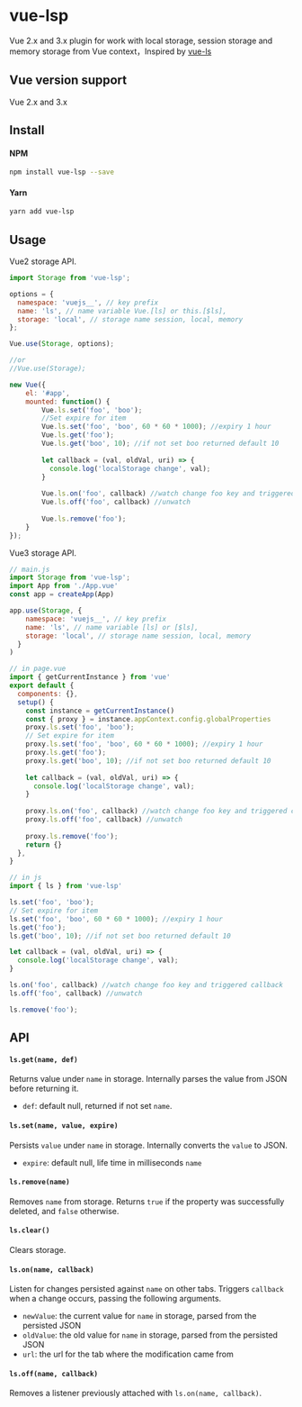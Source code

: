 
# vue-lsp

Vue 2.x and 3.x plugin for work with local storage, session storage and memory storage from Vue context，Inspired by [vue-ls](https://github.com/RobinCK/vue-ls)

## Vue version support

Vue 2.x and 3.x

## Install
#### NPM

``` bash
npm install vue-lsp --save
```

#### Yarn

``` bash
yarn add vue-lsp
```

## Usage

Vue2 storage API.

``` js
import Storage from 'vue-lsp';

options = {
  namespace: 'vuejs__', // key prefix
  name: 'ls', // name variable Vue.[ls] or this.[$ls],
  storage: 'local', // storage name session, local, memory
};

Vue.use(Storage, options);

//or
//Vue.use(Storage);

new Vue({
    el: '#app',
    mounted: function() {
        Vue.ls.set('foo', 'boo');
        //Set expire for item
        Vue.ls.set('foo', 'boo', 60 * 60 * 1000); //expiry 1 hour
        Vue.ls.get('foo');
        Vue.ls.get('boo', 10); //if not set boo returned default 10
        
        let callback = (val, oldVal, uri) => {
          console.log('localStorage change', val);
        } 
        
        Vue.ls.on('foo', callback) //watch change foo key and triggered callback
        Vue.ls.off('foo', callback) //unwatch
        
        Vue.ls.remove('foo');
    }
});
```

Vue3 storage API.

``` js
// main.js
import Storage from 'vue-lsp';
import App from './App.vue'
const app = createApp(App)

app.use(Storage, {
    namespace: 'vuejs__', // key prefix
    name: 'ls', // name variable [ls] or [$ls],
    storage: 'local', // storage name session, local, memory
  }
)

// in page.vue
import { getCurrentInstance } from 'vue'
export default {
  components: {},
  setup() {
    const instance = getCurrentInstance()
    const { proxy } = instance.appContext.config.globalProperties
    proxy.ls.set('foo', 'boo');
    // Set expire for item
    proxy.ls.set('foo', 'boo', 60 * 60 * 1000); //expiry 1 hour
    proxy.ls.get('foo');
    proxy.ls.get('boo', 10); //if not set boo returned default 10
    
    let callback = (val, oldVal, uri) => {
      console.log('localStorage change', val);
    } 
    
    proxy.ls.on('foo', callback) //watch change foo key and triggered callback
    proxy.ls.off('foo', callback) //unwatch
    
    proxy.ls.remove('foo');
    return {}
  },
}

// in js
import { ls } from 'vue-lsp'

ls.set('foo', 'boo');
// Set expire for item
ls.set('foo', 'boo', 60 * 60 * 1000); //expiry 1 hour
ls.get('foo');
ls.get('boo', 10); //if not set boo returned default 10

let callback = (val, oldVal, uri) => {
  console.log('localStorage change', val);
} 

ls.on('foo', callback) //watch change foo key and triggered callback
ls.off('foo', callback) //unwatch

ls.remove('foo');
```

## API

#### `ls.get(name, def)`

Returns value under `name` in storage. Internally parses the value from JSON before returning it.

- `def`: default null, returned if not set `name`.

#### `ls.set(name, value, expire)`

Persists `value` under `name` in storage. Internally converts the `value` to JSON.

- `expire`: default null, life time in milliseconds `name`

#### `ls.remove(name)`

Removes `name` from storage. Returns `true` if the property was successfully deleted, and `false` otherwise.

#### `ls.clear()`

Clears storage.

#### `ls.on(name, callback)`

Listen for changes persisted against `name` on other tabs. Triggers `callback` when a change occurs, passing the following arguments.

- `newValue`: the current value for `name` in storage, parsed from the persisted JSON
- `oldValue`: the old value for `name` in storage, parsed from the persisted JSON
- `url`: the url for the tab where the modification came from

#### `ls.off(name, callback)`

Removes a listener previously attached with `ls.on(name, callback)`.
